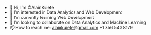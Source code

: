 - 👋 Hi, I’m @AlainKuiete
- 👀 I’m interested in Data Analytics and Web Development
- 🌱 I’m currently learning Web Development
- 💞️ I’m looking to collaborate on Data Analytics and Machine Learning
- 📫 How to reach me: alainkuiete@gmail.com +1 856 540 8179

<!---
AlainKuiete/AlainKuiete is a ✨ special ✨ repository because its `README.md` (this file) appears on your GitHub profile.
You can click the Preview link to take a look at your changes.
--->
